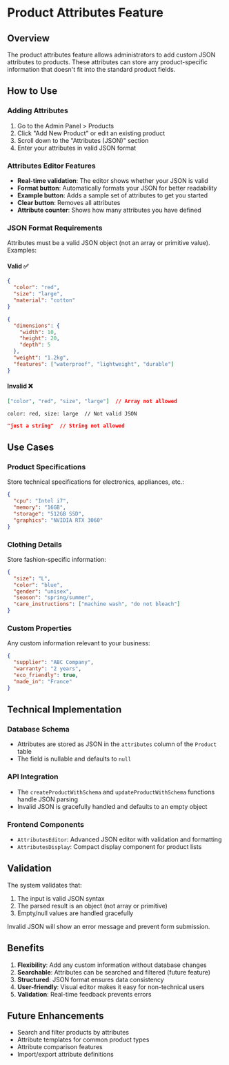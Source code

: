 # Product Attributes Feature

## Overview

The product attributes feature allows administrators to add custom JSON attributes to products. These attributes can store any product-specific information that doesn't fit into the standard product fields.

## How to Use

### Adding Attributes

1. Go to the Admin Panel > Products
2. Click "Add New Product" or edit an existing product
3. Scroll down to the "Attributes (JSON)" section
4. Enter your attributes in valid JSON format

### Attributes Editor Features

- **Real-time validation**: The editor shows whether your JSON is valid
- **Format button**: Automatically formats your JSON for better readability
- **Example button**: Adds a sample set of attributes to get you started
- **Clear button**: Removes all attributes
- **Attribute counter**: Shows how many attributes you have defined

### JSON Format Requirements

Attributes must be a valid JSON object (not an array or primitive value). Examples:

#### Valid ✅
```json
{
  "color": "red",
  "size": "large",
  "material": "cotton"
}
```

```json
{
  "dimensions": {
    "width": 10,
    "height": 20,
    "depth": 5
  },
  "weight": "1.2kg",
  "features": ["waterproof", "lightweight", "durable"]
}
```

#### Invalid ❌
```json
["color", "red", "size", "large"]  // Array not allowed
```

```
color: red, size: large  // Not valid JSON
```

```json
"just a string"  // String not allowed
```

## Use Cases

### Product Specifications
Store technical specifications for electronics, appliances, etc.:
```json
{
  "cpu": "Intel i7",
  "memory": "16GB",
  "storage": "512GB SSD",
  "graphics": "NVIDIA RTX 3060"
}
```

### Clothing Details
Store fashion-specific information:
```json
{
  "size": "L",
  "color": "blue",
  "gender": "unisex",
  "season": "spring/summer",
  "care_instructions": ["machine wash", "do not bleach"]
}
```

### Custom Properties
Any custom information relevant to your business:
```json
{
  "supplier": "ABC Company",
  "warranty": "2 years",
  "eco_friendly": true,
  "made_in": "France"
}
```

## Technical Implementation

### Database Schema
- Attributes are stored as JSON in the `attributes` column of the `Product` table
- The field is nullable and defaults to `null`

### API Integration
- The `createProductWithSchema` and `updateProductWithSchema` functions handle JSON parsing
- Invalid JSON is gracefully handled and defaults to an empty object

### Frontend Components
- `AttributesEditor`: Advanced JSON editor with validation and formatting
- `AttributesDisplay`: Compact display component for product lists

## Validation

The system validates that:
1. The input is valid JSON syntax
2. The parsed result is an object (not array or primitive)
3. Empty/null values are handled gracefully

Invalid JSON will show an error message and prevent form submission.

## Benefits

1. **Flexibility**: Add any custom information without database changes
2. **Searchable**: Attributes can be searched and filtered (future feature)
3. **Structured**: JSON format ensures data consistency
4. **User-friendly**: Visual editor makes it easy for non-technical users
5. **Validation**: Real-time feedback prevents errors

## Future Enhancements

- Search and filter products by attributes
- Attribute templates for common product types
- Attribute comparison features
- Import/export attribute definitions
